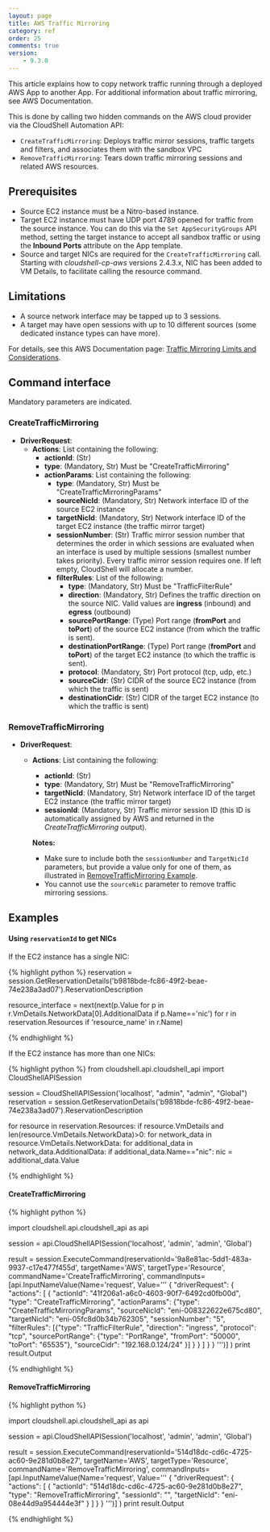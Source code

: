 ```yaml
---
layout: page
title: AWS Traffic Mirroring
category: ref
order: 25
comments: true
version:
    - 9.3.0
---
```


This article explains how to copy network traffic running through a deployed AWS App to another App. For additional information about traffic mirroring, see AWS Documentation.

This is done by calling two hidden commands on the AWS cloud provider via the CloudShell Automation API:
* `CreateTrafficMirroring`: Deploys traffic mirror sessions, traffic targets and filters, and associates them with the sandbox VPC
* `RemoveTrafficMirroring`: Tears down traffic mirroring sessions and related AWS resources.

## Prerequisites

* Source EC2 instance must be a Nitro-based instance.
* Target EC2 instance must have UDP port 4789 opened for traffic from the source instance. You can do this via the `Set AppSecurityGroups` API method, setting the target instance to accept all sandbox traffic or using the **Inbound Ports** attribute on the App template.
* Source and target NICs are required for the `CreateTrafficMirroring` call. Starting with *cloudshell-cp-aws* versions 2.4.3.x, NIC has been added to VM Details, to facilitate calling the resource command.

## Limitations

* A source network interface may be tapped up to 3 sessions.
* A target may have open sessions with up to 10 different sources (some dedicated instance types can have more).

For details, see this AWS Documentation page: <a href="https://docs.aws.amazon.com/vpc/latest/mirroring/traffic-mirroring-considerations.html" target="_blank">Traffic Mirroring Limits and Considerations</a>.

## Command interface

Mandatory parameters are indicated.

### CreateTrafficMirroring

+ **DriverRequest**: 
  - **Actions**: List containing the following:
    - **actionId**: (Str)
    - **type**: (Mandatory, Str) Must be "CreateTrafficMirroring"
    - **actionParams**: List containing the following:
      - **type**: (Mandatory, Str) Must be "CreateTrafficMirroringParams"
      - **sourceNicId**: (Mandatory, Str) Network interface ID of the source EC2 instance
      - **targetNicId**: (Mandatory, Str) Network interface ID of the target EC2 instance (the traffic mirror target)
      - **sessionNumber**: (Str) Traffic mirror session number that determines the order in which sessions are evaluated when an interface is used by multiple sessions (smallest number takes priority). Every traffic mirror session requires one. If left empty, CloudShell will allocate a number.
      - **filterRules**: List of the following:
        - **type**: (Mandatory, Str) Must be "TrafficFilterRule"
        - **direction**: (Mandatory, Str) Defines the traffic direction on the source NIC. Valid values are **ingress** (inbound) and **egress** (outbound)
        - **sourcePortRange**: (Type) Port range (**fromPort** and **toPort**) of the source EC2 instance (from which the traffic is sent).
        - **destinationPortRange**: (Type) Port range (**fromPort** and **toPort**) of the target EC2 instance (to which the traffic is sent).
        - **protocol**: (Mandatory, Str) Port protocol (tcp, udp, etc.)
        - **sourceCidr**: (Str) CIDR of the source EC2 instance (from which the traffic is sent)
        - **destinationCidr**: (Str) CIDR of the target EC2 instance (to which the traffic is sent)

### RemoveTrafficMirroring

+ **DriverRequest**: 
  - **Actions**: List containing the following:
    - **actionId**: (Str)
    - **type**: (Mandatory, Str) Must be "RemoveTrafficMirroring"
    - **targetNicId**: (Mandatory, Str) Network interface ID of the target EC2 instance (the traffic mirror target)
    - **sessionId**: (Mandatory, Str) Traffic mirror session ID (this ID is automatically assigned by AWS and returned in the *CreateTrafficMirroring* output).
    
    **Notes:**
    * Make sure to include both the `sessionNumber` and `TargetNicId` parameters, but provide a value only for one of them, as illustrated in [RemoveTrafficMirroring Example](#removetrafficmirroring-1). 
    * You cannot use the `sourceNic` parameter to remove traffic mirroring sessions.

## Examples

#### Using `reservationId` to get NICs

If the EC2 instance has a single NIC:

{% highlight python %}
reservation = session.GetReservationDetails('b9818bde-fc86-49f2-beae-74e238a3ad07').ReservationDescription

resource_interface = next(next(p.Value for p in r.VmDetails.NetworkData[0].AdditionalData if p.Name=='nic') for r in reservation.Resources if 'resource_name' in r.Name)

{% endhighlight %}


If the EC2 instance has more than one NICs:

{% highlight python %}
from cloudshell.api.cloudshell_api import CloudShellAPISession


session = CloudShellAPISession('localhost', "admin", "admin", "Global")
reservation = session.GetReservationDetails('b9818bde-fc86-49f2-beae-74e238a3ad07').ReservationDescription

for resource in reservation.Resources:
    if resource.VmDetails and len(resource.VmDetails.NetworkData)>0:
        for network_data in resource.VmDetails.NetworkData:
            for additional_data in network_data.AdditionalData:
                if additional_data.Name=="nic":
                    nic = additional_data.Value

{% endhighlight %}

#### CreateTrafficMirroring

{% highlight python %}

import cloudshell.api.cloudshell_api as api

session = api.CloudShellAPISession('localhost', 'admin', 'admin', 'Global')

result = session.ExecuteCommand(reservationId='9a8e81ac-5dd1-483a-9937-c17e477f455d',
                                targetName='AWS',
                                targetType='Resource',
                                commandName='CreateTrafficMirroring',
                                commandInputs=[api.InputNameValue(Name='request', Value='''
                                {
                                     "driverRequest": {
                                                         "actions": [
                                                                         {
                                                                             "actionId": "41f206a1-a6c0-4603-90f7-6492cd0fb00d",
                                                                             "type": "CreateTrafficMirroring",
                                                                             "actionParams": {"type": "CreateTrafficMirroringParams",
                                                                                              "sourceNicId": "eni-008322622e675cd80",
                                                                                              "targetNicId": "eni-05fc8d0b34b762305",
                                                                                              "sessionNumber": "5",
                                                                                              "filterRules": [{"type": "TrafficFilterRule",
                                                                                                               "direction": "ingress",
                                                                                                               "protocol": "tcp",
                                                                                                               "sourcePortRange": {"type": "PortRange", "fromPort": "50000", "toPort": "65535"},
                                                                                                               "sourceCidr": "192.168.0.124/24"
                                                                                                             }]
                                                                                              }
                                                                         }
                                                                     ]
                                                      }
                                }
                                ''')]
                                )
print result.Output

{% endhighlight %}

#### RemoveTrafficMirroring

{% highlight python %}

import cloudshell.api.cloudshell_api as api

session = api.CloudShellAPISession('localhost', 'admin', 'admin', 'Global')

result = session.ExecuteCommand(reservationId='514d18dc-cd6c-4725-ac60-9e281d0b8e27',
                                targetName='AWS',
                                targetType='Resource',
                                commandName='RemoveTrafficMirroring',
                                commandInputs=[api.InputNameValue(Name='request', Value='''
                                         {
                                             "driverRequest": {
                                                                 "actions": [
                                                                                 {
                                                                                     "actionId": "514d18dc-cd6c-4725-ac60-9e281d0b8e27",
                                                                                     "type": "RemoveTrafficMirroring",
                                                                                     "sessionId": "",
                                                                                     "targetNicId": "eni-08e44d9a954444e3f"
                                                                                 }
                                                                             ]
                                                               }
                                         }
                                         ''')]
                                )
print result.Output

{% endhighlight %}